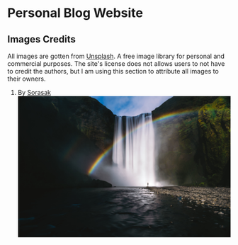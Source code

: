 # Personal Blog Website

## Images Credits
All images are gotten from [Unsplash](https://unsplash.com/). A free image library for personal and commercial purposes. The site's license does not allows users to not have to credit the authors, but I am using this section to attribute all images to their owners.

1. By [Sorasak](https://unsplash.com/@boontohhgraphy)
[![Sorasak Unsplash](image/sorasak-unsplash.jpg)](https://images.unsplash.com/photo-1491208398995-9efd0c571430?ixlib=rb-1.2.1&ixid=eyJhcHBfaWQiOjEyMDd9&auto=format&fit=crop&w=500&q=60)
